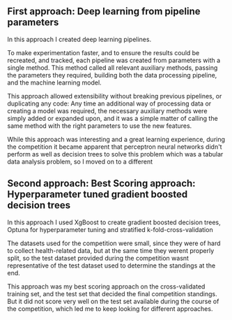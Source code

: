 ## First approach: Deep learning from pipeline parameters
In this approach I created deep learning pipelines.

To make experimentation faster, and to ensure the results could be recreated, and tracked, each pipeline was created from parameters with a single method.
This method called all relevant auxiliary methods, passing the parameters they required, building both the data processing pipeline, and the machine learning model.

This approach allowed extensibility without breaking previous pipelines, or duplicating any code: Any time an additional way of processing data or creating a model was required, the necessary auxiliary methods were simply added or expanded upon, and it was a simple matter of calling the same method with the right parameters to use the new features.

While this approach was interesting and a great learning experience, during the competition it became apparent that perceptron neural networks didn't perform as well as decision trees to solve this problem which was a tabular data analysis problem, so I moved on to a different


## Second approach: Best Scoring approach: Hyperparameter tuned gradient boosted decision trees
In this approach I used XgBoost to create gradient boosted decision trees, Optuna for hyperparameter tuning and stratified k-fold-cross-validation

The datasets used for the competition were small, since they were of hard to collect health-related data, but at the same time they werent properly split, so the test dataset provided during the competition wasnt representative of the test dataset used to determine the standings at the end.

This approach was my best scoring approach on the cross-validated training set, and the test set that decided the final competition standings. But it did not score very well on the test set available during the course of the competition, which led me to keep looking for different approaches.

